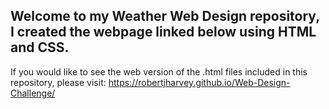 ## Welcome to my Weather Web Design repository, I created the webpage linked below using HTML and CSS.

If you would like to see the web version of the .html files included in this repository, please visit: https://robertjharvey.github.io/Web-Design-Challenge/

